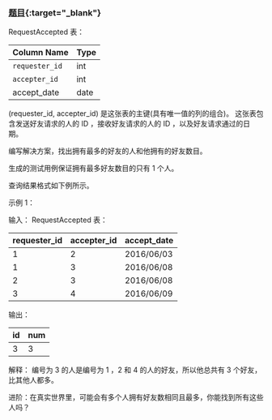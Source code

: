 ### [题目](https://leetcode.cn/problems/friend-requests-ii-who-has-the-most-friends/){:target="_blank"}

RequestAccepted 表：

| Column Name    | Type |
|:---------------|:-----|
| `requester_id` | int  |
| `accepter_id`  | int  |
| accept_date    | date |

(requester_id, accepter_id) 是这张表的主键(具有唯一值的列的组合)。
这张表包含发送好友请求的人的 ID ，接收好友请求的人的 ID ，以及好友请求通过的日期。


编写解决方案，找出拥有最多的好友的人和他拥有的好友数目。

生成的测试用例保证拥有最多好友数目的只有 1 个人。

查询结果格式如下例所示。



示例 1：

输入：
RequestAccepted 表：

| requester_id | accepter_id | accept_date |
|:-------------|:------------|:------------|
| 1            | 2           | 2016/06/03  |
| 1            | 3           | 2016/06/08  |
| 2            | 3           | 2016/06/08  |
| 3            | 4           | 2016/06/09  |

输出：

| id  | num |
|:----|:----|
| 3   | 3   |

解释：
编号为 3 的人是编号为 1 ，2 和 4 的人的好友，所以他总共有 3 个好友，比其他人都多。


进阶：在真实世界里，可能会有多个人拥有好友数相同且最多，你能找到所有这些人吗？
